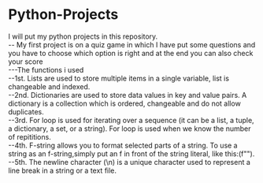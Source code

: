 # Python-Projects
I will put my python projects in this repository. 
<br>
-- My first project is on a quiz game in which I have put some questions and you have to choose which option is right and at the end you can also check your score
<br>
---The functions i used 
<br>
--1st. Lists are used to store multiple items in a single variable, list is changeable and indexed.
<br>
--2nd. Dictionaries are used to store data values in key and value pairs. A dictionary is a collection which is ordered, changeable and do not allow duplicates.
<br>
--3rd. For loop is used for iterating over a sequence (it can be a list, a tuple, a dictionary, a set, or a string). For loop is used when we know the number of repititions.
<br>
--4th. F-string allows you to format selected parts of a string. To use a string as an f-string,simply put an f in front of the string literal, like this:(f"").
<br>
--5th. The newline character (\n) is a unique character used to represent a line break in a string or a text file.
